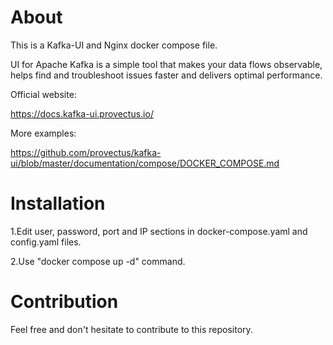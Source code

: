 # About
This is a Kafka-UI and Nginx docker compose file.

UI for Apache Kafka is a simple tool that makes your data flows observable, helps find and troubleshoot issues faster and delivers optimal performance.

Official website:

https://docs.kafka-ui.provectus.io/

More examples:

https://github.com/provectus/kafka-ui/blob/master/documentation/compose/DOCKER_COMPOSE.md

# Installation
1.Edit user, password, port and IP sections in docker-compose.yaml and config.yaml files.

2.Use "docker compose up -d" command.

# Contribution
Feel free and don't hesitate to contribute to this repository.
